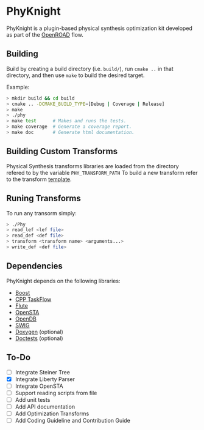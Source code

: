 # PhyKnight

PhyKnight is a plugin-based physical synthesis optimization kit developed as part of the [OpenROAD](https://theopenroadproject.org/) flow.

## Building

Build by creating a build directory (i.e. `build/`), run `cmake ..` in that directory, and then use `make` to build the desired target.

Example:

```bash
> mkdir build && cd build
> cmake .. -DCMAKE_BUILD_TYPE=[Debug | Coverage | Release]
> make
> ./phy
> make test      # Makes and runs the tests.
> make coverage  # Generate a coverage report.
> make doc       # Generate html documentation.
```

## Building Custom Transforms

Physical Synthesis transforms libraries are loaded from the directory refered to by the variable `PHY_TRANSFORM_PATH`
To build a new transform refer to the transform [template](https://github.com/The-OpenROAD-Project/PhyKnightHelloTransform).

## Runing Transforms

To run any transorm simply:

```bash
> ./Phy
> read_lef <lef file>
> read_def <def file>
> transform <transform name> <arguments...>
> write_def <def file>
```

## Dependencies

PhyKnight depends on the following libraries:

-   [Boost](https://www.boost.org/)
-   [CPP TaskFlow](https://github.com/cpp-taskflow/cpp-taskflow)
-   [Flute](https://github.com/The-OpenROAD-Project/flute3)
-   [OpenSTA](https://github.com/The-OpenROAD-Project/OpenSTA)
-   [OpenDB](https://github.com/The-OpenROAD-Project/OpenDB)
-   [SWIG](http://www.swig.org/Doc1.3/Tcl.html)
-   [Doxygen](http://www.doxygen.nl) (optional)
-   [Doctests](https://github.com/onqtam/doctest) (optional)

## To-Do

-   [ ] Integrate Steiner Tree
-   [x] Integrate Liberty Parser
-   [ ] Integrate OpenSTA
-   [ ] Support reading scripts from file
-   [ ] Add unit tests
-   [ ] Add API documentation
-   [ ] Add Optimization Transforms
-   [ ] Add Coding Guideline and Contribution Guide
